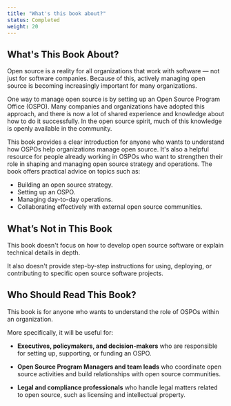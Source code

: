 ```yaml
---
title: "What's this book about?"
status: Completed
weight: 20
---
```


## What's This Book About?

Open source is a reality for all organizations that work with software — not just for software companies. Because of this, actively managing open source is becoming increasingly important for many organizations.

One way to manage open source is by setting up an Open Source Program Office (OSPO). Many companies and organizations have adopted this approach, and there is now a lot of shared experience and knowledge about how to do it successfully. In the open source spirit, much of this knowledge is openly available in the community.

This book provides a clear introduction for anyone who wants to understand how OSPOs help organizations manage open source. It's also a helpful resource for people already working in OSPOs who want to strengthen their role in shaping and managing open source strategy and operations. The book offers practical advice on topics such as:

* Building an open source strategy.
* Setting up an OSPO.
* Managing day-to-day operations.
* Collaborating effectively with external open source communities.

## What’s Not in This Book

This book doesn't focus on how to develop open source software or explain technical details in depth.

It also doesn't provide step-by-step instructions for using, deploying, or contributing to specific open source software projects.

## Who Should Read This Book?

This book is for anyone who wants to understand the role of OSPOs within an organization.

More specifically, it will be useful for:

* **Executives, policymakers, and decision-makers** who are responsible for setting up, supporting, or funding an OSPO.

* **Open Source Program Managers and team leads** who coordinate open source activities and build relationships with open source communities.

* **Legal and compliance professionals** who handle legal matters related to open source, such as licensing and intellectual property.
